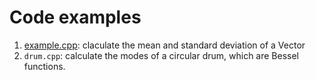 # Code examples


1. [example.cpp](example.md): claculate the mean and standard deviation of a Vector
1. `drum.cpp`: calculate the modes of a circular drum, which are Bessel functions.

